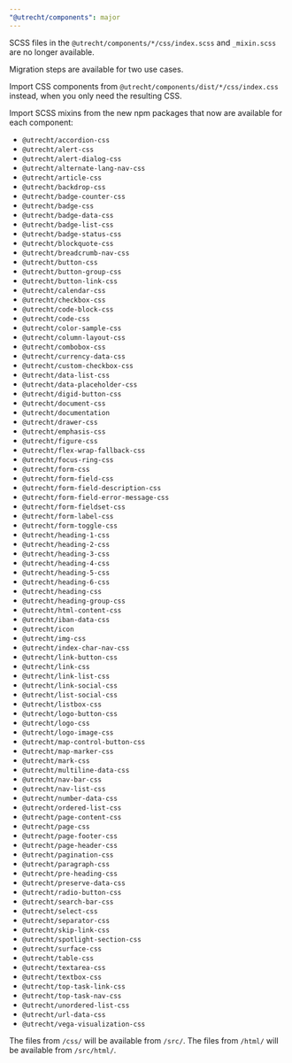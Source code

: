 ```yaml
---
"@utrecht/components": major
---
```


SCSS files in the `@utrecht/components/*/css/index.scss` and `_mixin.scss` are no longer available.

Migration steps are available for two use cases.

Import CSS components from `@utrecht/components/dist/*/css/index.css` instead, when you only need the resulting CSS.

Import SCSS mixins from the new npm packages that now are available for each component:

- `@utrecht/accordion-css`
- `@utrecht/alert-css`
- `@utrecht/alert-dialog-css`
- `@utrecht/alternate-lang-nav-css`
- `@utrecht/article-css`
- `@utrecht/backdrop-css`
- `@utrecht/badge-counter-css`
- `@utrecht/badge-css`
- `@utrecht/badge-data-css`
- `@utrecht/badge-list-css`
- `@utrecht/badge-status-css`
- `@utrecht/blockquote-css`
- `@utrecht/breadcrumb-nav-css`
- `@utrecht/button-css`
- `@utrecht/button-group-css`
- `@utrecht/button-link-css`
- `@utrecht/calendar-css`
- `@utrecht/checkbox-css`
- `@utrecht/code-block-css`
- `@utrecht/code-css`
- `@utrecht/color-sample-css`
- `@utrecht/column-layout-css`
- `@utrecht/combobox-css`
- `@utrecht/currency-data-css`
- `@utrecht/custom-checkbox-css`
- `@utrecht/data-list-css`
- `@utrecht/data-placeholder-css`
- `@utrecht/digid-button-css`
- `@utrecht/document-css`
- `@utrecht/documentation`
- `@utrecht/drawer-css`
- `@utrecht/emphasis-css`
- `@utrecht/figure-css`
- `@utrecht/flex-wrap-fallback-css`
- `@utrecht/focus-ring-css`
- `@utrecht/form-css`
- `@utrecht/form-field-css`
- `@utrecht/form-field-description-css`
- `@utrecht/form-field-error-message-css`
- `@utrecht/form-fieldset-css`
- `@utrecht/form-label-css`
- `@utrecht/form-toggle-css`
- `@utrecht/heading-1-css`
- `@utrecht/heading-2-css`
- `@utrecht/heading-3-css`
- `@utrecht/heading-4-css`
- `@utrecht/heading-5-css`
- `@utrecht/heading-6-css`
- `@utrecht/heading-css`
- `@utrecht/heading-group-css`
- `@utrecht/html-content-css`
- `@utrecht/iban-data-css`
- `@utrecht/icon`
- `@utrecht/img-css`
- `@utrecht/index-char-nav-css`
- `@utrecht/link-button-css`
- `@utrecht/link-css`
- `@utrecht/link-list-css`
- `@utrecht/link-social-css`
- `@utrecht/list-social-css`
- `@utrecht/listbox-css`
- `@utrecht/logo-button-css`
- `@utrecht/logo-css`
- `@utrecht/logo-image-css`
- `@utrecht/map-control-button-css`
- `@utrecht/map-marker-css`
- `@utrecht/mark-css`
- `@utrecht/multiline-data-css`
- `@utrecht/nav-bar-css`
- `@utrecht/nav-list-css`
- `@utrecht/number-data-css`
- `@utrecht/ordered-list-css`
- `@utrecht/page-content-css`
- `@utrecht/page-css`
- `@utrecht/page-footer-css`
- `@utrecht/page-header-css`
- `@utrecht/pagination-css`
- `@utrecht/paragraph-css`
- `@utrecht/pre-heading-css`
- `@utrecht/preserve-data-css`
- `@utrecht/radio-button-css`
- `@utrecht/search-bar-css`
- `@utrecht/select-css`
- `@utrecht/separator-css`
- `@utrecht/skip-link-css`
- `@utrecht/spotlight-section-css`
- `@utrecht/surface-css`
- `@utrecht/table-css`
- `@utrecht/textarea-css`
- `@utrecht/textbox-css`
- `@utrecht/top-task-link-css`
- `@utrecht/top-task-nav-css`
- `@utrecht/unordered-list-css`
- `@utrecht/url-data-css`
- `@utrecht/vega-visualization-css`

The files from `/css/` will be available from `/src/`.
The files from `/html/` will be available from `/src/html/`.
